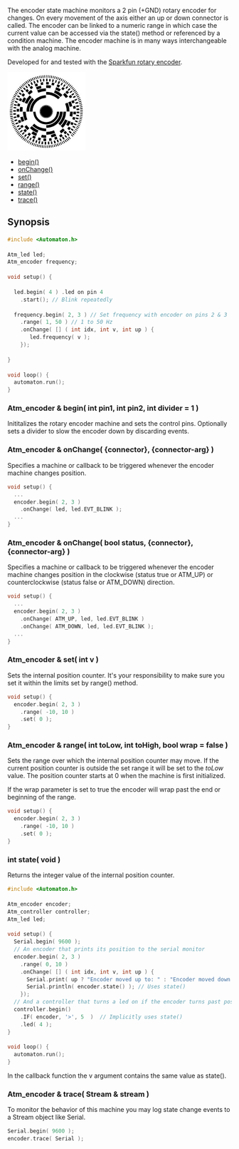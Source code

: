 The encoder state machine monitors a 2 pin (+GND) rotary encoder for changes. On every movement of the axis either an up or down connector is called. The encoder can be linked to a numeric range in which case the current value can be accessed via the state() method or referenced by a condition machine. The encoder machine is in many ways interchangeable with the analog machine.

Developed for and tested with the [Sparkfun rotary encoder](https://www.sparkfun.com/products/9117).

![Rotary encoder](images/rotary-small.jpg)

<!-- md-tocify-begin -->
* [begin()](#atm_encoder--begin-int-pin1-int-pin2-int-divider--1-)  
* [onChange()](#atm_encoder--onchange-connector-connector-arg-)  
* [set()](#atm_encoder--set-int-v-)  
* [range()](#atm_encoder--range-int-tolow-int-tohigh-bool-wrap--false-)  
* [state()](#int-state-void-)  
* [trace()](#atm_encoder--trace-stream--stream-)  

<!-- md-tocify-end -->

## Synopsis ##

```c++
#include <Automaton.h>

Atm_led led;
Atm_encoder frequency;

void setup() {

  led.begin( 4 ) .led on pin 4
    .start(); // Blink repeatedly

  frequency.begin( 2, 3 ) // Set frequency with encoder on pins 2 & 3
    .range( 1, 50 ) // 1 to 50 Hz
    .onChange( [] ( int idx, int v, int up ) {
       led.frequency( v );   
    });

}

void loop() {
  automaton.run();
}
```

### Atm_encoder & begin( int pin1, int pin2, int divider = 1 ) ###

Inititalizes the rotary encoder machine and sets the control pins.
Optionally sets a divider to slow the encoder down by discarding events.



### Atm_encoder & onChange( {connector}, {connector-arg} ) ###

Specifies a machine or callback to be triggered whenever the encoder machine changes position.

```c++
void setup() {
  ...
  encoder.begin( 2, 3 )
    .onChange( led, led.EVT_BLINK );
  ...
}
```


### Atm_encoder & onChange( bool status, {connector}, {connector-arg} ) ###

Specifies a machine or callback to be triggered whenever the encoder machine changes position in the clockwise (status true or ATM_UP) or counterclockwise (status false or ATM_DOWN) direction.

```c++
void setup() {
  ...
  encoder.begin( 2, 3 )
    .onChange( ATM_UP, led, led.EVT_BLINK )
    .onChange( ATM_DOWN, led, led.EVT_BLINK );
  ...
}
```
### Atm_encoder & set( int v ) ###

Sets the internal position counter. It's your responsibility to make sure you set it within the limits set by range() method.

```c++
void setup() {
  encoder.begin( 2, 3 ) 
    .range( -10, 10 )
    .set( 0 );
}
```

### Atm_encoder & range( int toLow, int toHigh, bool wrap = false ) ###

Sets the range over which the internal position counter may move. If the current position counter is outside the set range it will be set to the *toLow* value. The position counter starts at 0 when the machine is first initialized.

If the wrap parameter is set to true the encoder will wrap past the end or beginning of the range.

```c++
void setup() {
  encoder.begin( 2, 3 ) 
    .range( -10, 10 )
    .set( 0 );
}
```

### int state( void ) ###

Returns the integer value of the internal position counter.

```c++
#include <Automaton.h>

Atm_encoder encoder;
Atm_controller controller;
Atm_led led;

void setup() {
  Serial.begin( 9600 );
  // An encoder that prints its position to the serial monitor
  encoder.begin( 2, 3 ) 
    .range( 0, 10 )
    .onChange( [] ( int idx, int v, int up ) {
      Serial.print( up ? "Encoder moved up to: " : "Encoder moved down to: " );
      Serial.println( encoder.state() ); // Uses state()        
    });
  // And a controller that turns a led on if the encoder turns past position 5
  controller.begin()
    .IF( encoder, '>', 5  )  // Implicitly uses state()
    .led( 4 );
}

void loop() {
  automaton.run();
}
```
In the callback function the v argument contains the same value as state().

### Atm_encoder & trace( Stream & stream ) ###

To monitor the behavior of this machine you may log state change events to a Stream object like Serial.

```c++
Serial.begin( 9600 );
encoder.trace( Serial );
```
